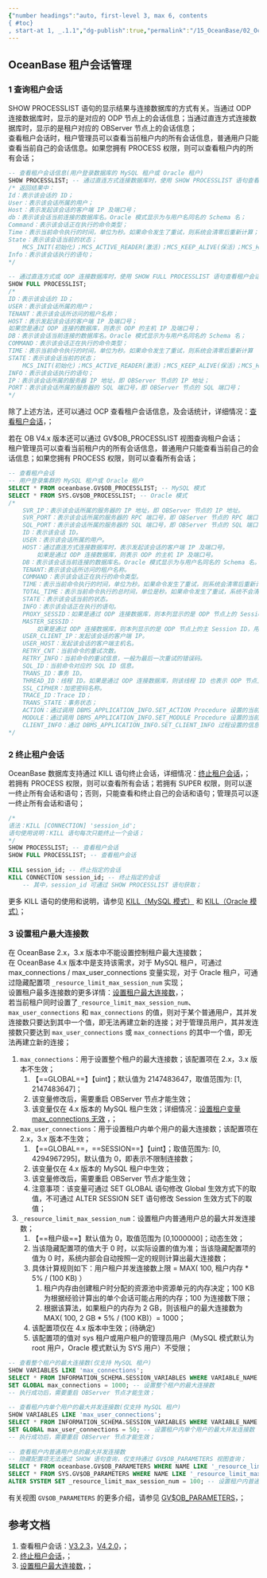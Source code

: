 ```yaml
---
{"number headings":"auto, first-level 3, max 6, contents
{ #toc}
, start-at 1, _.1.1","dg-publish":true,"permalink":"/15_OceanBase/02_OceanBase 基本操作/集群和多租户管理/租户管理/OceanBase 租户会话管理/","dgPassFrontmatter":true}
---
```



## OceanBase 租户会话管理
### 1 查询租户会话  
SHOW PROCESSLIST 语句的显示结果与连接数据库的方式有关。当通过 ODP 连接数据库时，显示的是对应的 ODP 节点上的会话信息；当通过直连方式连接数据库时，显示的是租户对应的 OBServer 节点上的会话信息；  
查看租户会话时，租户管理员可以查看当前租户内的所有会话信息，普通用户只能查看当前自己的会话信息。如果您拥有 PROCESS 权限，则可以查看租户内的所有会话；  
```sql  
-- 查看租户会话信息(用户登录数据库的 MySQL 租户或 Oracle 租户)  
SHOW PROCESSLIST; -- 通过直连方式连接数据库时，使用 SHOW PROCESSLIST 语句查看租户会话  
/* 返回结果中：  
Id：表示该会话的 ID；  
User：表示该会话所属的用户；  
Host：表示发起该会话的客户端 IP 及端口号；  
db：表示该会话当前连接的数据库名。Oracle 模式显示为与用户名同名的 Schema 名；  
Command：表示该会话正在执行的命令类型；  
Time：表示当前命令执行的时间，单位为秒。如果命令发生了重试，则系统会清零后重新计算；  
State：表示该会话当前的状态；  
	MCS_INIT(初始化)；MCS_ACTIVE_READER(激活)；MCS_KEEP_ALIVE(保活)；MCS_HALF_CLOSE(半关闭)；MCS_CLOSED(已关闭)；  
Info：表示该会话执行的语句；  
*/  
  
-- 通过直连方式或 ODP 连接数据库时，使用 SHOW FULL PROCESSLIST 语句查看租户会话  
SHOW FULL PROCESSLIST;  
/*  
ID：表示该会话的 ID；  
USER：表示该会话所属的用户；  
TENANT：表示该会话所访问的租户名称；  
HOST：表示发起该会话的客户端 IP 及端口号；  
如果您是通过 ODP 连接的数据库，则表示 ODP 的主机 IP 及端口号；  
DB：表示该会话当前连接的数据库名。Oracle 模式显示为与用户名同名的 Schema 名；  
COMMAND：表示该会话正在执行的命令类型；  
TIME：表示当前命令执行的时间，单位为秒。如果命令发生了重试，则系统会清零后重新计算  
STATE：表示该会话当前的状态；  
	MCS_INIT(初始化)；MCS_ACTIVE_READER(激活)；MCS_KEEP_ALIVE(保活)；MCS_HALF_CLOSE(半关闭)；MCS_CLOSED(已关闭)；  
INFO：表示该会话执行的语句；  
IP：表示该会话所属的服务器 IP 地址，即 OBServer 节点的 IP 地址；  
PORT：表示该会话所属的服务器的 SQL 端口号，即 OBServer 节点的 SQL 端口号；  
*/  
```  

除了上述方法，还可以通过 OCP 查看租户会话信息，及会话统计，详细情况：[查看租户会话](https://www.oceanbase.com/docs/enterprise-oceanbase-database-cn-10000000000355595)，；  

若在 OB V4.x 版本还可以通过 GV$OB_PROCESSLIST 视图查询租户会话；  
租户管理员可以查看当前租户内的所有会话信息，普通用户只能查看当前自己的会话信息；如果您拥有 PROCESS 权限，则可以查看所有会话；  

```sql  
-- 查看租户会话  
-- 用户登录集群的 MySQL 租户或 Oracle 租户  
SELECT * FROM oceanbase.GV$OB_PROCESSLIST; -- MySQL 模式  
SELECT * FROM SYS.GV$OB_PROCESSLIST; -- Oracle 模式  
/*  
	SVR_IP：表示该会话所属的服务器的 IP 地址，即 OBServer 节点的 IP 地址。  
	SVR_PORT：表示该会话所属的服务器的 RPC 端口号，即 OBServer 节点的 RPC 端口号。  
	SQL_PORT：表示该会话所属的服务器的 SQL 端口号，即 OBServer 节点的 SQL 端口号。  
	ID：表示该会话 ID。  
	USER：表示该会话所属的用户。  
	HOST：通过直连方式连接数据库时，表示发起该会话的客户端 IP 及端口号。  
		如果是通过 ODP 连接数据库，则表示 ODP 的主机 IP 及端口号。  
	DB：表示该会话当前连接的数据库名。Oracle 模式显示为与用户名同名的 Schema 名。  
	TENANT:表示该会话所访问的租户名称。  
	COMMAND：表示该会话正在执行的命令类型。  
	TIME：表示当前命令执行的时间，单位为秒。如果命令发生了重试，则系统会清零后重新计算。  
	TOTAL_TIME：表示当前命令执行的总时间，单位是秒。如果命令发生了重试，系统不会清零。  
	STATE：表示该会话当前的状态。  
	INFO：表示该会话正在执行的语句。  
	PROXY_SESSID：如果是通过 ODP 连接数据库，则本列显示的是 ODP 节点上的 Session ID。否则显示为 NULL。  
	MASTER_SESSID：  
		如果是通过 ODP 连接数据库，则本列显示的是 ODP 节点上的主 Session ID，用于串联同一个 SQL 的多个子 Session。否则显示为 NULL；  
	USER_CLIENT_IP：发起该会话的客户端 IP。  
	USER_HOST：发起该会话的客户端主机名。  
	RETRY_CNT：当前命令的重试次数。  
	RETRY_INFO：当前命令的重试信息，一般为最后一次重试的错误码。  
	SQL_ID：当前命令对应的 SQL ID 信息。  
	TRANS_ID：事务 ID。  
	THREAD_ID：线程 ID。如果是通过 ODP 连接数据库，则该线程 ID 也表示 ODP 节点上的 Session ID。  
	SSL_CIPHER：加密密码名称。  
	TRACE_ID：Trace ID；  
	TRANS_STATE：事务状态；  
	ACTION：通过调用 DBMS_APPLICATION_INFO.SET_ACTION Procedure 设置的当前执行操作的名称；  
	MODULE：通过调用 DBMS_APPLICATION_INFO.SET_MODULE Procedure 设置的当前执行操作的名称；  
	CLIENT_INFO：通过 DBMS_APPLICATION_INFO.SET_CLIENT_INFO 过程设置的信息；  
*/  
```

### 2 终止租户会话  

OceanBase 数据库支持通过 KILL 语句终止会话，详细情况：[终止租户会话](https://www.oceanbase.com/docs/enterprise-oceanbase-database-cn-10000000000355596)，；  
若拥有 PROCESS 权限，则可以查看所有会话；若拥有 SUPER 权限，则可以逐一终止所有会话和语句；否则，只能查看和终止自己的会话和语句；管理员可以逐一终止所有会话和语句；

```sql  
/*  
语法：KILL [CONNECTION] 'session_id';  
语句使用说明：KILL 语句每次只能终止一个会话；  
*/  
SHOW PROCESSLIST; -- 查看租户会话  
SHOW FULL PROCESSLIST; -- 查看租户会话  
  
KILL session_id; -- 终止指定的会话  
KILL CONNECTION session_id; -- 终止指定的会话  
	-- 其中，session_id 可通过 SHOW PROCESSLIST 语句获取；  
```  
更多 KILL 语句的使用和说明，请参见 [KILL（MySQL 模式）](https://www.oceanbase.com/docs/enterprise-oceanbase-database-cn-10000000000945551) 和 [KILL（Oracle 模式）](https://www.oceanbase.com/docs/enterprise-oceanbase-database-cn-10000000000947109)；


### 3 设置租户最大连接数  
在 OceanBase 2.x，3.x 版本中不能设置控制租户最大连接数；  
在 OceanBase 4.x 版本中是支持该需求，对于 MySQL 租户，可通过 max_connections / max_user_connections 变量实现，对于 Oracle 租户，可通过隐藏配置项 `_resource_limit_max_session_num` 实现；  
设置租户最多连接数的更多详情：[设置租户最大连接数](https://www.oceanbase.com/docs/common-oceanbase-database-cn-1000000000033320)，；  
若当前租户同时设置了`_resource_limit_max_session_num`、`max_user_connections` 和 `max_connections` 的值，则对于某个普通用户，其并发连接数只要达到其中一个值，即无法再建立新的连接；对于管理员用户，其并发连接数只要达到 `max_user_connections` 或 `max_connections` 的其中一个值，即无法再建立新的连接；  
  
1. `max_connections`：用于设置整个租户的最大连接数；该配置项在 2.x，3.x 版本不生效；  
	1. 【==GLOBAL==】【uint】；默认值为 2147483647，取值范围为: [1, 2147483647]；  
	2. 该变量修改后，需要重启 OBServer 节点才能生效；  
	3. 该变量仅在 4.x 版本的 MySQL 租户生效；详细情况：[设置租户变量 max_connections 无效](https://www.oceanbase.com/knowledge-base/oceanbase-database-1000000000207666?back=kb) ，；  
2. `max_user_connections`：用于设置租户内单个用户的最大连接数；该配置项在 2.x，3.x 版本不生效；  
	1. 【==GLOBAL==，==SESSION==】【uint】；取值范围为: [0, 4294967295]，默认值为 0，即表示不限制连接数；  
	2. 该变量仅在 4.x 版本的 MySQL 租户中生效；  
	3. 该变量修改后，需要重启 OBServer 节点才能生效；  
	4. 注意事项：该变量可通过 SET GLOBAL 语句修改 Global 生效方式下的取值，不可通过 ALTER SESSION SET 语句修改 Session 生效方式下的取值；  
3. `_resource_limit_max_session_num`：设置租户内普通用户总的最大并发连接数；  
	1. 【==租户级==】默认值为 0，取值范围为 [0,1000000]；动态生效；  
	2. 当该隐藏配置项的值大于 0 时，以实际设置的值为准；当该隐藏配置项的值为 0 时，系统内部会自动按照一定的规则计算出最大连接数；  
	4. 具体计算规则如下：用户租户并发连接数上限 = MAX( 100, 租户内存 * 5% / (100 KB) ）  
		1. 租户内存由创建租户时分配的资源池中资源单元的内存决定；100 KB 为根据经验计算出的单个会话可能占用的内存；100 为连接数下限；
		2. 根据该算法，如果租户的内存为 2 GB，则该租户的最大连接数为 MAX( 100, 2 GB * 5% / (100 KB)）= 1000；  
	6. 该配置项仅在 4.x 版本中生效；(待确定)  
	7. 该配置项的值对 sys 租户或用户租户的管理员用户（MySQL 模式默认为 root 用户，Oracle 模式默认为 SYS 用户）不受限；  
	
```sql  
-- 查看整个租户的最大连接数(仅支持 MySQL 租户)  
SHOW VARIABLES LIKE 'max_connections';  
SELECT * FROM INFORMATION_SCHEMA.SESSION_VARIABLES WHERE VARIABLE_NAME = 'max_connections';  
SET GLOBAL max_connections = 1000; -- 设置整个租户的最大连接数  
-- 执行成功后，需要重启 OBServer 节点才能生效；  
  
-- 查看租户内单个用户的最大并发连接数(仅支持 MySQL 租户)  
SHOW VARIABLES LIKE 'max_user_connections';  
SELECT * FROM INFORMATION_SCHEMA.SESSION_VARIABLES WHERE VARIABLE_NAME = 'max_user_connections';  
SET GLOBAL max_user_connections = 50; -- 设置租户内单个用户的最大并发连接数  
-- 执行成功后，需要重启 OBServer 节点才能生效；  
  
-- 查看租户内普通用户总的最大并发连接数  
-- 隐藏配置项无法通过 SHOW 语句查询，仅支持通过 GV$OB_PARAMETERS 视图查询；  
SELECT * FROM oceanbase.GV$OB_PARAMETERS WHERE NAME LIKE '_resource_limit_max_session_num';  
SELECT * FROM SYS.GV$OB_PARAMETERS WHERE NAME LIKE '_resource_limit_max_session_num';  
ALTER SYSTEM SET _resource_limit_max_session_num = 100; -- 设置租户内普通用户总的最大并发连接数  
```  
有关视图 `GV$OB_PARAMETERS` 的更多介绍，请参见 [GV$OB_PARAMETERS](https://www.oceanbase.com/docs/common-oceanbase-database-cn-1000000000034573)，；  


## 参考文档
1. 查看租户会话：[V3.2.3](https://www.oceanbase.com/docs/enterprise-oceanbase-database-cn-10000000000355595)，[V4.2.0](https://www.oceanbase.com/docs/common-oceanbase-database-cn-1000000000033317)，；
2. [终止租户会话](https://www.oceanbase.com/docs/enterprise-oceanbase-database-cn-10000000000355596)，；  
3. [设置租户最大连接数](https://www.oceanbase.com/docs/common-oceanbase-database-cn-1000000000033320)，；



